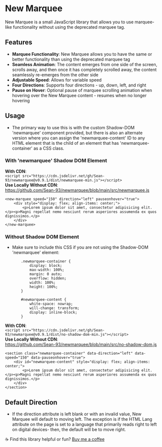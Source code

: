 # New Marquee

New Marquee is a small JavaScript library that allows you to use marquee-like functionality without using the deprecated marquee tag.  

## Features

- **Marquee Functionality**: New Marquee allows you to have the same or better functionality than using the deprecated marquee tag
- **Seamless Animation**: The content emerges from one side of the screen, scrolls away, and then once it has completely scrolled away, the content seamlessly re-emerges from the other side
- **Adjustable Speed**: Allows for variable speed
- **Four Directions**: Supports four directions - up, down, left, and right
- **Pause on Hover**: Optional pause of marquee scrolling animation when hovering over the New Marquee content - resumes when no longer hovering

## Usage

- The primary way to use this is with the custom Shadow-DOM 'newmarquee' component provided, but there is also an alternate version where you can assign the 'newmarquee-content' ID to any HTML element that is the child of an element that has 'newmarquee-container' as a CSS class.

### With 'newmarquee' Shadow DOM Element

**With CDN**:
<br>
```<script src="https://cdn.jsdelivr.net/gh/Sean-93/newmarquee@v0.9.1/dist/newmarquee-min.js"></script>```
<br>
**Use Locally Without CDN**:
<br>
https://github.com/Sean-93/newmarquee/blob/main/src/newmarquee.js

    <new-marquee speed="150" direction="left" pauseonhover="true">
        <div style="display: flex; align-items: center;">
            <p>Lorem ipsum dolor sit amet, consectetur adipisicing elit.</p><p>Magni repellat nemo nesciunt rerum asperiores assumenda ex quos dignissimos.</p>
        </div>
    </new-marquee>

### Without Shadow DOM Element

- Make sure to include this CSS if you are not using the Shadow-DOM 'newmarquee' element:

    ```
        .newmarquee-container {
            display: block;
            max-width: 100%;
            margin: 0 auto;
            overflow: hidden;
            width: 100%;
            height: 100%;
        }

        #newmarquee-content {
            white-space: nowrap;
            will-change: transform;
            display: inline-block;
        }

**With CDN**:
<br>
```<script src="https://cdn.jsdelivr.net/gh/Sean-93/newmarquee@v0.9.1/dist/no-shadow-dom-min.js"></script>```
<br>
**Use Locally Without CDN**:
<br>
https://github.com/Sean-93/newmarquee/blob/main/src/no-shadow-dom.js

    <section class="newmarquee-container" data-direction="left" data-speed="150" data-pauseonhover="true">
        <div id="newmarquee-content" style="display: flex; align-items: center;">
            <p>Lorem ipsum dolor sit amet, consectetur adipisicing elit.</p><p>Magni repellat nemo nesciunt rerum asperiores assumenda ex quos dignissimos.</p>
        </div>
    </section>

## Default Direction

- If the direction attribute is left blank or with an invalid value, New Marquee will default to moving left.  The exception is if the HTML Lang attribute on the page is set to a language that primarily reads right to left on digital devices- then, the default will be to move right.

☕️ Find this library helpful or fun? <a href="https://buymeacoffee.com/seanrooney" target="_blank">Buy me a coffee</a>
